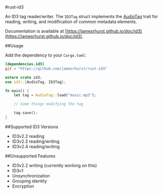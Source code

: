 #rust-id3

An ID3 tag reader/writer. The `ID3Tag` struct implements the [AudioTag](https://github.com/jamesrhurst/rust-audiotag) trait for reading, writing, and modification of common metadata elements.

Documentation is available at [https://jamesrhurst.github.io/doc/id3](https://jamesrhurst.github.io/doc/id3).

##Usage

Add the dependency to your `Cargo.toml`:

```toml
[dependencies.id3]
git = "https://github.com/jamesrhurst/rust-id3"
```

```rust
extern crate id3;
use id3::{AudioTag, ID3Tag};

fn main() {
	let tag = AudioTag::load("music.mp3");

	// Some things modifying the tag

	tag.save();
}
```

##Supported ID3 Versions

  * ID3v2.2 reading
  * ID3v2.3 reading/writing
  * ID3v2.4 reading/writing

##Unsupported Features

  * ID3v2.2 writing (currently working on this)
  * ID3v1 
  * Unsynchronization
  * Grouping identity
  * Encryption

